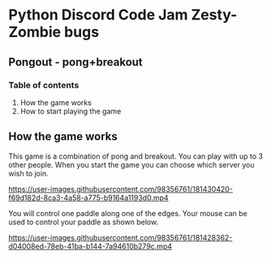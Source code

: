 # Python Discord Code Jam Zesty-Zombie bugs  
   
## Pongout - pong+breakout
### Table of contents  
1) How the game works  
2) How to start playing the game  

## How the game works  
This game is a combination of pong and breakout. You can play with up to 3 other people. When you start the game you can choose which server you wish to join.  

https://user-images.githubusercontent.com/98356761/181430420-f69d182d-8ca3-4a58-a775-b9164a1193d0.mp4

You will control one paddle along one of the edges. Your mouse can be used to control your paddle as shown below.

https://user-images.githubusercontent.com/98356761/181428362-d04008ed-78eb-41ba-b144-7a94610b279c.mp4

